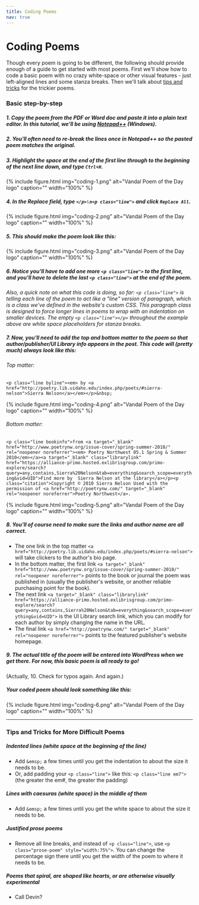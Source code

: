 ```yaml
---
title: Coding Poems
nav: true
--- 
```


# <i style='color:black;' class='fa fa-align-left'></i> Coding Poems

Though every poem is going to be different, the following should provide enough of a guide to get started with most poems. First we'll show how to code a basic poem with no crazy white-space or other visual features - just left-aligned lines and some stanza breaks. Then we'll talk about <a href="#tips">tips and tricks</a> for the trickier poems.

### Basic step-by-step

##### 1. Copy the poem from the PDF or Word doc and paste it into a plain text editor. In this tutorial, we'll be using <a href="https://notepad-plus-plus.org/downloads/">Notepad++</a> (Windows).

##### 2. You'll often need to re-break the lines once in Notepad++ so the pasted poem matches the original.

##### 3. Highlight the space at the end of the first line through to the beginning of the next line down, and type `Ctrl+H`.
{% include figure.html img="coding-1.png" alt="Vandal Poem of the Day logo" caption="" width="100%" %}

##### 4. In the Replace field, type `</p>\n<p class="line">` and click `Replace All`. 
{% include figure.html img="coding-2.png" alt="Vandal Poem of the Day logo" caption="" width="100%" %}

##### 5. This should make the poem look like this:
{% include figure.html img="coding-3.png" alt="Vandal Poem of the Day logo" caption="" width="100%" %}

##### 6. Notice you'll have to add one more `<p class="line">` to the first line, and you'll have to delete the last `<p class="line">` at the end of the poem.

*Also, a quick note on what this code is doing, so far: `<p class="line">` is telling each line of the poem to act like a "line" version of paragraph, which is a class we've defined in the website's custom CSS. This paragraph class is designed to force longer lines in poems to wrap with an indentation on smaller devices. The empty `<p class="line"></p>` throughout the example above are white space placeholders for stanza breaks.*

##### 7. Now, you'll need to add the top and bottom matter to the poem so that author/publisher/UI Library info appears in the post. This code will (pretty much) always look like this:

###### Top matter:

`<p class="line byline"><em> by <a href="http://poetry.lib.uidaho.edu/index.php/poets/#sierra-nelson">Sierra Nelson</a></em></p>&nbsp;`

{% include figure.html img="coding-4.png" alt="Vandal Poem of the Day logo" caption="" width="100%" %}

###### Bottom matter:

`<p class="line bookinfo">from <a target="_blank" href="http://www.poetrynw.org/issue-cover/spring-summer-2010/" rel="noopener noreferrer"><em> Poetry Northwest 05.1 Spring & Summer 2010</em></a><a target="_blank" class="librarylink" href="https://alliance-primo.hosted.exlibrisgroup.com/primo-explore/search?query=any,contains,Sierra%20Nelson&tab=everything&search_scope=everything&vid=UID">Find more by  Sierra Nelson at the library</a></p><p class="citation">Copyright © 2010 Sierra Nelson Used with the permission of <a href="http://poetrynw.com/" target="_blank" rel="noopener noreferrer">Poetry Northwest</a>.`

{% include figure.html img="coding-5.png" alt="Vandal Poem of the Day logo" caption="" width="100%" %}

##### 8. You'll of course need to make sure the links and author name are all correct.
- The one link in the top matter `<a href="http://poetry.lib.uidaho.edu/index.php/poets/#sierra-nelson">` will take clickers to the author's bio page. 
- In the bottom matter, the first link `<a target="_blank" href="http://www.poetrynw.org/issue-cover/spring-summer-2010/" rel="noopener noreferrer">` points to the book or journal the poem was published in (usually the publisher's website, or another reliable purchasing point for the book).
- The next link `<a target="_blank" class="librarylink" href="https://alliance-primo.hosted.exlibrisgroup.com/primo-explore/search?query=any,contains,Sierra%20Nelson&tab=everything&search_scope=everything&vid=UID">` is the UI Library search link, which you can modify for each author by simply changing the name in the URL.
- The final link `<a href="http://poetrynw.com/" target="_blank" rel="noopener noreferrer">` points to the featured publisher's website homepage.

##### 9. The actual title of the poem will be entered into WordPress when we get there. For now, this basic poem is all ready to go!



(Actually, 10. Check for typos again. And again.)

##### Your coded poem should look something like this: 

{% include figure.html img="coding-6.png" alt="Vandal Poem of the Day logo" caption="" width="100%" %}

<hr>

<a id="tips">

### Tips and Tricks for More Difficult Poems

##### Indented lines (white space at the beginning of the line)
- Add `&emsp;` a few times until you get the indentation to about the size it needs to be.
- Or, add padding your `<p class="line">` like this: `<p class="line em7">` (the greater the em#, the greater the padding)

##### Lines with caesuras (white space) in the middle of them 
- Add `&emsp;` a few times until you get the white space to about the size it needs to be.

##### Justified prose poems

- Remove all line breaks, and instead of `<p class="line">`, use `<p class="prose-poem" style="width:75%">`. You can change the percentage sign there until you get the width of the poem to where it needs to be.

##### Poems that spiral, are shaped like hearts, or are otherwise visually experimental
- Call Devin?